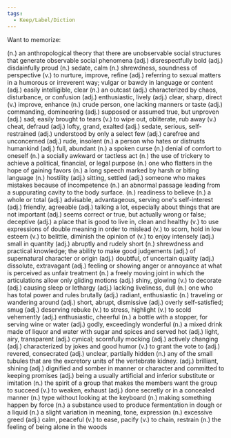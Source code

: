 ```yaml
---
tags:
  - Keep/Label/Diction
---
```


Want to memorize:

(n.) an anthropological theory that there are unobservable social structures that generate observable social phenomena
(adj.) disrespectfully bold
(adj.) disdainfully proud
(n.) sedate, calm
(n.) shrewdness, soundness of perspective
(v.) to nurture, improve, refine
(adj.) referring to sexual matters in a humorous or irreverent way; vulgar or bawdy in language or content 
(adj.) easily intelligible, clear
(n.) an outcast
(adj.) characterized by chaos, disturbance, or confusion
(adj.) enthusiastic, lively
(adj.) clear, sharp, direct
(v.) improve, enhance
(n.) crude person, one lacking manners or taste
(adj.) commanding, domineering
(adj.) supposed or assumed true, but unproven
(adj.) sad; easily brought to tears
(v.) to wipe out, obliterate, rub away
(v.) cheat, defraud
(adj.) lofty, grand, exalted
(adj.) sedate, serious, self-restrained
(adj.) understood by only a select few
(adj.) carefree and unconcerned
(adj.) rude, insolent
(n.) a person who hates or distrusts humankind
(adj.) full, abundant
(n.) a spoken curse
(n.) denial of comfort to oneself
(n.) a socially awkward or tactless act
(n.) the use of trickery to achieve a political, financial, or legal purpose
(n.) one who flatters in the hope of gaining favors
(n.) a long speech marked by harsh or biting language
(n.) hostility
(adj.) sitting, settled
(adj.) someone who makes mistakes because of incompetence
(n.) an abnormal passage leading from a suppurating cavity to the body surface.
(n.) readiness to believe
(n.) a whole or total
(adj.) advisable, advantageous, serving one's self-interest
(adj.) friendly, agreeable
(adj.) talking a lot, especially about things that are not important
(adj.) seems correct or true, but actually wrong or false; deceptive
(adj.) a place that is good to live in, clean and healthy
(v.) to use expressions of double meaning in order to mislead
(v.) to scorn, hold in low esteem
(v.) to belittle, diminish the opinion of
(v.) to enjoy intensely
(adj.) small in quantity
(adj.) abruptly and rudely short
(n.) shrewdness and practical knowledge; the ability to make good judgements
(adj.) of supernatural character or origin
(adj.) doubtful, of uncertain quality
(adj.) dissolute, extravagant
(adj.) feeling or showing anger or annoyance at what is perceived as unfair treatment
(n.) a freely moving joint in which the articulations allow only gliding motions
(adj.) shiny, glowing
(v.) to decorate
(adj.) causing sleep or lethargy
(adj.) lacking liveliness, dull
(n.) one who has total power and rules brutally
(adj.) radiant, enthusiastic
(n.) traveling or wandering around
(adj.) short, abrupt, dismissive
(adj.) overly self-satisfied; smug
(adj.) deserving rebuke
(v.) to stress, highlight
(v.) to scold vehemently
(adj.) enthusiastic, cheerful
(n.) a bottle with a stopper, for serving wine or water
(adj.) godly, exceedingly wonderful
(n.) a mixed drink made of liquor and water with sugar and spices and served hot
(adj.) light, airy, transparent
(adj.) cynical; scornfully mocking
(adj.) actively changing
(adj.) characterized by jokes and good humor
(v.) to grant the vote to
(adj.) revered, consecrated
(adj.) unclear, partially hidden
(n.) any of the small tubules that are the excretory units of the vertebrate kidney.
(adj.) brilliant, shining
(adj.) dignified and somber in manner or character and committed to keeping promises
(adj.) being a usually artificial and inferior substitute or imitation
(n.) the spirit of a group that makes the members want the group to succeed
(v.) to weaken, exhaust
(adj.) done secretly or in a concealed manner
(n.) type without looking at the keyboard
(n.) making something happen by force
(n.) a substance used to produce fermentation in dough or a liquid
(n.) a slight variation in meaning, tone, expression
(n.) excessive greed
(adj.) calm, peaceful
(v.) to ease, pacify
(v.) to chain, restrain
(n.) the feeling of being alone in the woods
